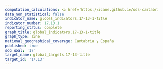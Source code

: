 ```yaml
---
computation_calculations: <a href='https://icane.github.io/ods-cantabria/assets/pdf/17.13.1.10.pdf' target='_blank'>Volumen de remesas (en dólares de los Estados Unidos) en proporción al PIB total</a><br><a href='https://icane.github.io/ods-cantabria/assets/pdf/17.13.1.18.pdf' target='_blank'>Tablero macroeconómico</a><br><a href='https://icane.github.io/ods-cantabria/assets/pdf/17.13.1.19.pdf' target='_blank'>Tablero macroeconómico</a><br><a href='https://icane.github.io/ods-cantabria/assets/pdf/17.13.1.2.pdf' target='_blank'>Tablero macroeconómico</a><br><a href='https://icane.github.io/ods-cantabria/assets/pdf/17.13.1.20.pdf' target='_blank'>Tablero macroeconómico</a><br><a href='https://icane.github.io/ods-cantabria/assets/pdf/17.13.1.8.pdf' target='_blank'>Tasa de desempleo, desglosada por sexo, edad y personas con discapacidad</a><br><a href='https://icane.github.io/ods-cantabria/assets/pdf/17.13.1.9.pdf' target='_blank'>Tablero macroeconómico</a>
data_non_statistical: false
indicator_name: global_indicators.17-13-1-title
indicator_number: 17.13.1
reporting_status: complete
graph_title: global_indicators.17-13-1-title
graph_type: line
national_geographical_coverage: Cantabria y España
published: true
sdg_goal: '17'
target_name: global_targets.17-13-title
target_id: '17.13'
---
```

